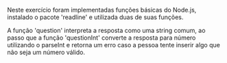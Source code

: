 Neste exercício foram implementadas funções básicas do Node.js, instalado o pacote 'readline' e utilizada duas de suas funções.

A função 'question' interpreta a resposta como uma string comum, ao passo que a função 'questionInt' converte a resposta para número utilizando o parseInt e retorna um erro caso a pessoa tente inserir algo que não seja um número válido.
